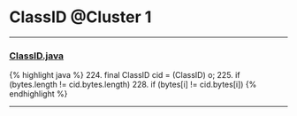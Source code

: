 # ClassID @Cluster 1

***

### [ClassID.java](https://searchcode.com/codesearch/view/15642669/)
{% highlight java %}
224. final ClassID cid = (ClassID) o;
225. if (bytes.length != cid.bytes.length)
228.     if (bytes[i] != cid.bytes[i])
{% endhighlight %}

***

